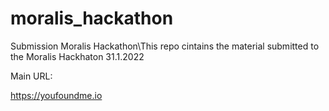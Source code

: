 # moralis_hackathon
Submission Moralis Hackathon\\This repo cintains the material submitted to the Moralis Hackhaton 31.1.2022


Main URL:

https://youfoundme.io



